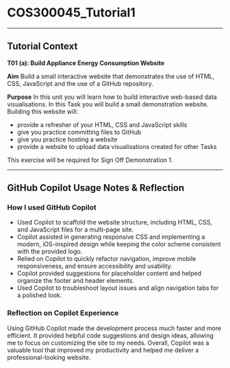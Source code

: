 # COS300045_Tutorial1
---

## Tutorial Context

**T01 (a): Build Appliance Energy Consumption Website**

**Aim**
Build a small interactive website that demonstrates the use of HTML, CSS, JavaScript and the use of a GitHub repository.

**Purpose**
In this unit you will learn how to build interactive web-based data visualisations. In this Task you will build a small demonstration website. Building this website will:

- provide a refresher of your HTML, CSS and JavaScript skills
- give you practice committing files to GitHub
- give you practice hosting a website
- provide a website to upload data visualisations created for other Tasks
  
This exercise will be required for Sign Off Demonstration 1.

---

## GitHub Copilot Usage Notes & Reflection

### How I used GitHub Copilot
- Used Copilot to scaffold the website structure, including HTML, CSS, and JavaScript files for a multi-page site.
- Copilot assisted in generating responsive CSS and implementing a modern, iOS-inspired design while keeping the color scheme consistent with the provided logo.
- Relied on Copilot to quickly refactor navigation, improve mobile responsiveness, and ensure accessibility and usability.
- Copilot provided suggestions for placeholder content and helped organize the footer and header elements.
- Used Copilot to troubleshoot layout issues and align navigation tabs for a polished look.

### Reflection on Copilot Experience
Using GitHub Copilot made the development process much faster and more efficient. It provided helpful code suggestions and design ideas, allowing me to focus on customizing the site to my needs. Overall, Copilot was a valuable tool that improved my productivity and helped me deliver a professional-looking website.
